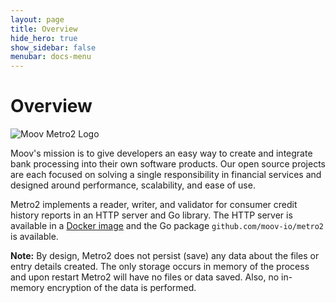 ```yaml
---
layout: page
title: Overview
hide_hero: true
show_sidebar: false
menubar: docs-menu
---
```


# Overview

![Moov Metro2 Logo](https://repository-images.githubusercontent.com/268563554/600eb180-c6d9-11ea-85bf-8d8d41d2cac1)

Moov's mission is to give developers an easy way to create and integrate bank processing into their own software products. Our open source projects are each focused on solving a single responsibility in financial services and designed around performance, scalability, and ease of use.

Metro2 implements a reader, writer, and validator for consumer credit history reports in an HTTP server and Go library. The HTTP server is available in a [Docker image](https://moov-io.github.io/metro2/usage-docker/) and the Go package `github.com/moov-io/metro2` is available.

**Note:** By design, Metro2 does not persist (save) any data about the files or entry details created. The only storage occurs in memory of the process and upon restart Metro2 will have no files or data saved. Also, no in-memory encryption of the data is performed.


